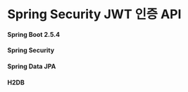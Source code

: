 # Spring Security JWT 인증 API

#### Spring Boot 2.5.4
#### Spring Security
#### Spring Data JPA
#### H2DB
